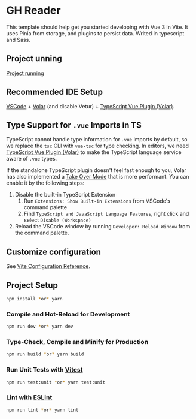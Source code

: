 # GH Reader

This template should help get you started developing with Vue 3 in Vite. It uses Pinia from storage, and plugins to persist data. Writed in typescript and Sass.

## Project unning

[Project running](./project-images/gh-reader.gif)

## Recommended IDE Setup

[VSCode](https://code.visualstudio.com/) + [Volar](https://marketplace.visualstudio.com/items?itemName=johnsoncodehk.volar) (and disable Vetur) + [TypeScript Vue Plugin (Volar)](https://marketplace.visualstudio.com/items?itemName=johnsoncodehk.vscode-typescript-vue-plugin).

## Type Support for `.vue` Imports in TS

TypeScript cannot handle type information for `.vue` imports by default, so we replace the `tsc` CLI with `vue-tsc` for type checking. In editors, we need [TypeScript Vue Plugin (Volar)](https://marketplace.visualstudio.com/items?itemName=johnsoncodehk.vscode-typescript-vue-plugin) to make the TypeScript language service aware of `.vue` types.

If the standalone TypeScript plugin doesn't feel fast enough to you, Volar has also implemented a [Take Over Mode](https://github.com/johnsoncodehk/volar/discussions/471#discussioncomment-1361669) that is more performant. You can enable it by the following steps:

1. Disable the built-in TypeScript Extension
    1) Run `Extensions: Show Built-in Extensions` from VSCode's command palette
    2) Find `TypeScript and JavaScript Language Features`, right click and select `Disable (Workspace)`
2. Reload the VSCode window by running `Developer: Reload Window` from the command palette.

## Customize configuration

See [Vite Configuration Reference](https://vitejs.dev/config/).

## Project Setup

```sh
npm install *or* yarn
```

### Compile and Hot-Reload for Development

```sh
npm run dev *or* yarn dev
```

### Type-Check, Compile and Minify for Production

```sh
npm run build *or* yarn build
```

### Run Unit Tests with [Vitest](https://vitest.dev/)

```sh
npm run test:unit *or* yarn test:unit
```

### Lint with [ESLint](https://eslint.org/)

```sh
npm run lint *or* yarn lint
```
